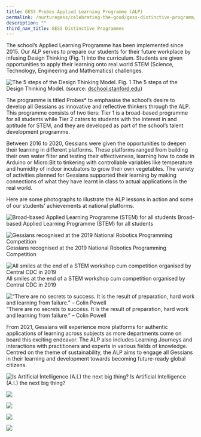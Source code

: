 ```yaml
---
title: GESS Probes Applied Learning Programme (ALP)
permalink: /nurturegess/celebrating-the-good/gess-distinctive-programm/gess-applied-learning-programme-alp/
description: ""
third_nav_title: GESS Distinctive Programmes
---
```

The school’s Applied Learning Programme has been implemented since 2015. Our ALP serves to prepare our students for their future workplace by infusing Design Thinking (Fig. 1) into the curriculum. Students are given opportunities to apply their learning onto real world STEM (Science, Technology, Engineering and Mathematics) challenges.

![The 5 steps of the Design Thinking Model.](/images/Figure-2.png)
Fig. 1 The 5 steps of the Design Thinking Model. (source: [dschool.stanford.edu](https://dschool.stanford.edu/))

The programme is titled Probes\* to emphasise the school’s desire to develop all Gessians as innovative and reflective thinkers through the ALP. This programme consists of two tiers: Tier 1 is a broad-based programme for all students while Tier 2 caters to students with the interest in and aptitude for STEM, and they are developed as part of the school’s talent development programme.

Between 2016 to 2020, Gessians were given the opportunities to deepen their learning in different platforms. These platforms ranged from building their own water filter and testing their effectiveness, learning how to code in Arduino or Micro:Bit to tinkering with controllable variables like temperature and humidity of indoor incubators to grow their own vegetables. The variety of activities planned for Gessians supported their learning by making connections of what they have learnt in class to actual applications in the real world.

Here are some photographs to illustrate the ALP lessons in action and some of our students’ achievements at national platforms.

![Broad-based Applied Learning Programme (STEM) for all students](/images/alp%201.jpeg)
Broad-based Applied Learning Programme (STEM) for all students

![Gessians recognised at the 2019 National Robotics Programming Competition](/images/alp%202.jpeg)
Gessians recognised at the 2019 National Robotics Programming Competition

![All smiles at the end of a STEM workshop cum competition organised by Central CDC in 2019](/images/alp%203.jpeg)
All smiles at the end of a STEM workshop cum competition organised by Central CDC in 2019

![“There are no secrets to success. It is the result of preparation, hard work and learning from failure.” – Colin Powell](/images/alp%204.jpeg)
“There are no secrets to success. It is the result of preparation, hard work and learning from failure.” – Colin Powell

From 2021, Gessians will experience more platforms for authentic applications of learning across subjects as more departments come on board this exciting endeavor. The ALP also includes Learning Journeys and interactions with practitioners and experts in various fields of knowledge. Centred on the theme of sustainability, the ALP aims to engage all Gessians in their learning and development towards becoming future-ready global citizens.


![Is Artificial Intelligence (A.I.) the next big thing?](/images/alp%205.jpeg)
Is Artificial Intelligence (A.I.) the next big thing?

![](/images/alp%206.jpeg)

![](/images/alp%207.jpeg)

![](/images/alp%208.jpeg)

![](/images/alp%209.jpeg)